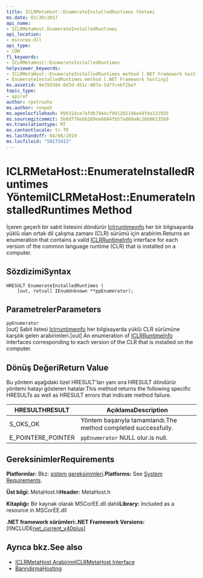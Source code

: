 ```yaml
---
title: ICLRMetaHost::EnumerateInstalledRuntimes Yöntemi
ms.date: 03/30/2017
api_name:
- ICLRMetaHost.EnumerateInstalledRuntimes
api_location:
- mscoree.dll
api_type:
- COM
f1_keywords:
- ICLRMetaHost::EnumerateInstalledRuntimes
helpviewer_keywords:
- ICLRMetaHost::EnumerateInstalledRuntimes method [.NET Framework hosting]
- EnumerateInstalledRuntimes method [.NET Framework hosting]
ms.assetid: 9e359384-0d3d-451c-807e-5d7fcebf2be7
topic_type:
- apiref
author: rpetrusha
ms.author: ronpet
ms.openlocfilehash: 09931dce7afdb7944cf9912b5146e44fda131935
ms.sourcegitcommit: 5b6d778ebb269ee6684fb57ad69a8c28b06235b9
ms.translationtype: MT
ms.contentlocale: tr-TR
ms.lasthandoff: 04/08/2019
ms.locfileid: "59173413"
---
```

# <a name="iclrmetahostenumerateinstalledruntimes-method"></a><span data-ttu-id="c6b23-102">ICLRMetaHost::EnumerateInstalledRuntimes Yöntemi</span><span class="sxs-lookup"><span data-stu-id="c6b23-102">ICLRMetaHost::EnumerateInstalledRuntimes Method</span></span>
<span data-ttu-id="c6b23-103">İçeren geçerli bir sabit listesini döndürür [Iclrruntimeınfo](../../../../docs/framework/unmanaged-api/hosting/iclrruntimeinfo-interface.md) her bir bilgisayarda yüklü olan ortak dil çalışma zamanı (CLR) sürümü için arabirim.</span><span class="sxs-lookup"><span data-stu-id="c6b23-103">Returns an enumeration that contains a valid [ICLRRuntimeInfo](../../../../docs/framework/unmanaged-api/hosting/iclrruntimeinfo-interface.md) interface for each version of the common language runtime (CLR) that is installed on a computer.</span></span>  
  
## <a name="syntax"></a><span data-ttu-id="c6b23-104">Sözdizimi</span><span class="sxs-lookup"><span data-stu-id="c6b23-104">Syntax</span></span>  
  
```  
HRESULT EnumerateInstalledRuntimes (  
    [out, retval] IEnumUnknown **ppEnumerator);  
```  
  
## <a name="parameters"></a><span data-ttu-id="c6b23-105">Parametreler</span><span class="sxs-lookup"><span data-stu-id="c6b23-105">Parameters</span></span>  
 `ppEnumerator`  
 <span data-ttu-id="c6b23-106">[out] Sabit listesi [Iclrruntimeınfo](../../../../docs/framework/unmanaged-api/hosting/iclrruntimeinfo-interface.md) her bilgisayarda yüklü CLR sürümüne karşılık gelen arabirimleri.</span><span class="sxs-lookup"><span data-stu-id="c6b23-106">[out] An enumeration of [ICLRRuntimeInfo](../../../../docs/framework/unmanaged-api/hosting/iclrruntimeinfo-interface.md) interfaces corresponding to each version of the CLR that is installed on the computer.</span></span>  
  
## <a name="return-value"></a><span data-ttu-id="c6b23-107">Dönüş Değeri</span><span class="sxs-lookup"><span data-stu-id="c6b23-107">Return Value</span></span>  
 <span data-ttu-id="c6b23-108">Bu yöntem aşağıdaki özel HRESULT'ları yanı sıra HRESULT döndürür yöntemi hatayı gösteren hatalar.</span><span class="sxs-lookup"><span data-stu-id="c6b23-108">This method returns the following specific HRESULTs as well as HRESULT errors that indicate method failure.</span></span>  
  
|<span data-ttu-id="c6b23-109">HRESULT</span><span class="sxs-lookup"><span data-stu-id="c6b23-109">HRESULT</span></span>|<span data-ttu-id="c6b23-110">Açıklama</span><span class="sxs-lookup"><span data-stu-id="c6b23-110">Description</span></span>|  
|-------------|-----------------|  
|<span data-ttu-id="c6b23-111">S_OK</span><span class="sxs-lookup"><span data-stu-id="c6b23-111">S_OK</span></span>|<span data-ttu-id="c6b23-112">Yöntem başarıyla tamamlandı.</span><span class="sxs-lookup"><span data-stu-id="c6b23-112">The method completed successfully.</span></span>|  
|<span data-ttu-id="c6b23-113">E_POINTER</span><span class="sxs-lookup"><span data-stu-id="c6b23-113">E_POINTER</span></span>|`ppEnumerator` <span data-ttu-id="c6b23-114">NULL olur.</span><span class="sxs-lookup"><span data-stu-id="c6b23-114">is null.</span></span>|  
  
## <a name="requirements"></a><span data-ttu-id="c6b23-115">Gereksinimler</span><span class="sxs-lookup"><span data-stu-id="c6b23-115">Requirements</span></span>  
 <span data-ttu-id="c6b23-116">**Platformlar:** Bkz: [sistem gereksinimleri](../../../../docs/framework/get-started/system-requirements.md).</span><span class="sxs-lookup"><span data-stu-id="c6b23-116">**Platforms:** See [System Requirements](../../../../docs/framework/get-started/system-requirements.md).</span></span>  
  
 <span data-ttu-id="c6b23-117">**Üst bilgi:** MetaHost.h</span><span class="sxs-lookup"><span data-stu-id="c6b23-117">**Header:** MetaHost.h</span></span>  
  
 <span data-ttu-id="c6b23-118">**Kitaplığı:** Bir kaynak olarak MSCorEE.dll dahil</span><span class="sxs-lookup"><span data-stu-id="c6b23-118">**Library:** Included as a resource in MSCorEE.dll</span></span>  
  
 **<span data-ttu-id="c6b23-119">.NET framework sürümleri:</span><span class="sxs-lookup"><span data-stu-id="c6b23-119">.NET Framework Versions:</span></span>** [!INCLUDE[net_current_v40plus](../../../../includes/net-current-v40plus-md.md)]  
  
## <a name="see-also"></a><span data-ttu-id="c6b23-120">Ayrıca bkz.</span><span class="sxs-lookup"><span data-stu-id="c6b23-120">See also</span></span>

- [<span data-ttu-id="c6b23-121">ICLRMetaHost Arabirimi</span><span class="sxs-lookup"><span data-stu-id="c6b23-121">ICLRMetaHost Interface</span></span>](../../../../docs/framework/unmanaged-api/hosting/iclrmetahost-interface.md)
- [<span data-ttu-id="c6b23-122">Barındırma</span><span class="sxs-lookup"><span data-stu-id="c6b23-122">Hosting</span></span>](../../../../docs/framework/unmanaged-api/hosting/index.md)
